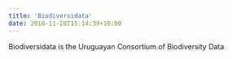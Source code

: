 ```yaml
---
title: 'Biodiversidata'
date: 2018-11-28T15:14:39+10:00
---
```


Biodiversidata is the Uruguayan Consortium of Biodiversity Data 
